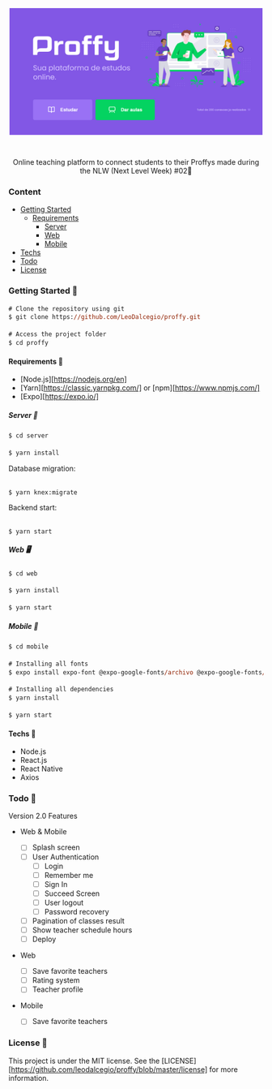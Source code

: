 <div align="center">

<img width="500px" align="center" src=".github/proffy-initial.jfif"></img>

</div>

<br>
<p align="center">
    Online teaching platform to connect students to their Proffys made during the <a src="https://nextlevelweek.com"> NLW (Next Level Week) #02</a>🚀
</p>

### Content

-   [Getting Started](#Getting-Started-)
    -   [Requirements](#Requirements)
        -   [Server](#Server)
        -   [Web](#Web)
        -   [Mobile](#Mobile)
-   [Techs](#Techs)
-   [Todo](#Todo-)
-   [License](#License-)

### Getting Started 🚀

```ps
# Clone the repository using git
$ git clone https://github.com/LeoDalcegio/proffy.git

# Access the project folder
$ cd proffy
```

#### Requirements 🦺

-   [Node.js][https://nodejs.org/en]
-   [Yarn][https://classic.yarnpkg.com/] or [npm][https://www.npmjs.com/]
-   [Expo][https://expo.io/]

##### Server 💾

```ps
$ cd server

$ yarn install
```

Database migration:

```

$ yarn knex:migrate

```

Backend start:

```

$ yarn start

```

##### Web 🖥️

```ps
$ cd web

$ yarn install

$ yarn start
```

##### Mobile 📱

```ps
$ cd mobile

# Installing all fonts
$ expo install expo-font @expo-google-fonts/archivo @expo-google-fonts/poppins

# Installing all dependencies
$ yarn install

$ yarn start
```

#### Techs 🤙

-   Node.js
-   React.js
-   React Native
-   Axios

### Todo 📌

Version 2.0 Features

-   Web & Mobile

    -   [ ] Splash screen
    -   [ ] User Authentication
        -   [ ] Login
        -   [ ] Remember me
        -   [ ] Sign In
        -   [ ] Succeed Screen
        -   [ ] User logout
        -   [ ] Password recovery
    -   [ ] Pagination of classes result
    -   [ ] Show teacher schedule hours
    -   [ ] Deploy

-   Web

    -   [ ] Save favorite teachers
    -   [ ] Rating system
    -   [ ] Teacher profile

-   Mobile
    -   [ ] Save favorite teachers

### License 📝

This project is under the MIT license. See the [LICENSE][https://github.com/leodalcegio/proffy/blob/master/license] for more information.
